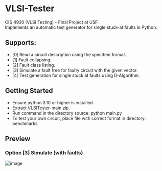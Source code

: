 # VLSI-Tester
CIS 4930 (VLSI Testing) - Final Project at USF.  
Implements an automatic test generator for single stuck-at faults in Python.

## Supports:
- [0] Read a circuit description using the specified format.
- [1] Fault collapsing.
- [2] Fault class listing.
- [3] Simulate a fault free for faulty circuit with the given vector.
- [4] Test generation for single stuck at faults using D-Algorithm.

## Getting Started
- Ensure python 3.10 or higher is installed.
- Extract VLSITester-main.zip.
- Run command in the directory source: python main.py
- To test your own circuit, place file with correct format in directory: benchmarks

## Preview

### Option [3] Simulate (with faults)
![image](https://user-images.githubusercontent.com/83884673/205535652-d116fa82-6ede-457a-8959-6cac3adf3603.png)
